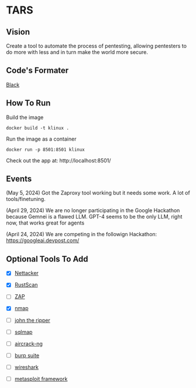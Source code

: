 # TARS

## Vision

Create a tool to automate the process of pentesting, allowing pentesters to do more with less and in turn make the world more secure.

## Code's Formater

[Black](https://github.com/psf/black)

## How To Run

Build the image

```
docker build -t klinux .
```

Run the image as a container

```
docker run -p 8501:8501 klinux
```

Check out the app at: http://localhost:8501/

## Events

(May 5, 2024) Got the Zaproxy tool working but it needs some work. A lot of tools/finetuning.

(April 29, 2024) We are no longer participating in the Google Hackathon because Gemnei is a flawed LLM. GPT-4 seems to be the only LLM, right now, that works great for agents

(April 24, 2024) We are competing in the followign Hackathon: https://googleai.devpost.com/

## Optional Tools To Add

- [X] [Nettacker](https://github.com/OWASP/Nettacker)
- [X] [RustScan](https://github.com/RustScan/RustScan)
- [ ] [ZAP](https://www.zaproxy.org/)
- [X] [nmap](https://github.com/nmap/nmap)
- [ ] [john the ripper](https://github.com/openwall/john)
- [ ] [sqlmap](https://github.com/sqlmapproject/sqlmap)
- [ ] [aircrack-ng](https://github.com/aircrack-ng/aircrack-ng)
- [ ] [burp suite](https://portswigger.net/burp)
- [ ] [wireshark](https://www.wireshark.org/)
- [ ] [metasploit framework](https://www.metasploit.com/)

